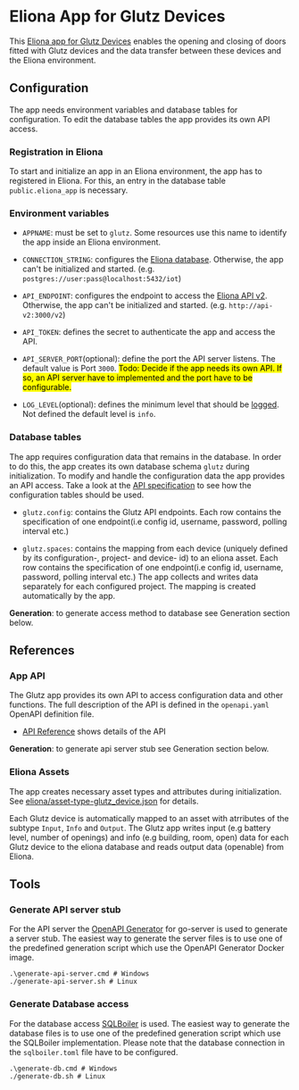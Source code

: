 # Eliona App for Glutz Devices
  
This [Eliona app for Glutz Devices](https://github.com/eliona-smart-building-assistant/glutz-app) enables the opening and closing of doors fitted with Glutz devices and the data transfer between these devices and the Eliona environment. 

## Configuration

The app needs environment variables and database tables for configuration. To edit the database tables the app provides its own API access.


### Registration in Eliona ###

To start and initialize an app in an Eliona environment, the app has to registered in Eliona. For this, an entry in the database table `public.eliona_app` is necessary.


### Environment variables

- `APPNAME`: must be set to `glutz`. Some resources use this name to identify the app inside an Eliona environment.

- `CONNECTION_STRING`: configures the [Eliona database](https://github.com/eliona-smart-building-assistant/go-eliona/tree/main/db). Otherwise, the app can't be initialized and started. (e.g. `postgres://user:pass@localhost:5432/iot`)

- `API_ENDPOINT`:  configures the endpoint to access the [Eliona API v2](https://github.com/eliona-smart-building-assistant/eliona-api). Otherwise, the app can't be initialized and started. (e.g. `http://api-v2:3000/v2`)

- `API_TOKEN`: defines the secret to authenticate the app and access the API. 

- `API_SERVER_PORT`(optional): define the port the API server listens. The default value is Port `3000`. <mark>Todo: Decide if the app needs its own API. If so, an API server have to implemented and the port have to be configurable.</mark>

- `LOG_LEVEL`(optional): defines the minimum level that should be [logged](https://github.com/eliona-smart-building-assistant/go-utils/blob/main/log/README.md). Not defined the default level is `info`.

### Database tables ###

The app requires configuration data that remains in the database. In order to do this, the app creates its own database schema `glutz` during initialization. To modify and handle the configuration data the app provides an API access. Take a look at the [API specification](https://github.com/eliona-smart-building-assistant/glutz-app/blob/develop/openapi.yaml) to see how the configuration tables should be used.

- `glutz.config`: contains the Glutz API endpoints. Each row contains the specification of one endpoint(i.e config id, username, password, polling interval etc.)

- `glutz.spaces`: contains the mapping from each device (uniquely defined by its configuration-, project- and device- id) to an eliona asset. Each row contains the specification of one endpoint(i.e config id, username, password, polling interval etc.) The app collects and writes data separately for each configured project. The mapping is created automatically by the app.

**Generation**: to generate access method to database see Generation section below.


## References

### App API ###

The Glutz app provides its own API to access configuration data and other functions. The full description of the API is defined in the `openapi.yaml` OpenAPI definition file.

- [API Reference](https://github.com/eliona-smart-building-assistant/glutz-app/blob/develop/openapi.yaml) shows details of the API

**Generation**: to generate api server stub see Generation section below.


### Eliona Assets ###

The app creates necessary asset types and attributes during initialization. See [eliona/asset-type-glutz_device.json](eliona/asset-type-glutz_device.json) for details.

Each Glutz device is automatically mapped to an asset with atrributes of the subtype `Input`, `Info` and `Output`. The Glutz app writes input (e.g battery level, number of openings) and info (e.g building, room, open) data for each Glutz device to the eliona database and reads output data (openable) from Eliona.


## Tools

### Generate API server stub ###

For the API server the [OpenAPI Generator](https://openapi-generator.tech/docs/generators/openapi-yaml) for go-server is used to generate a server stub. The easiest way to generate the server files is to use one of the predefined generation script which use the OpenAPI Generator Docker image.

```
.\generate-api-server.cmd # Windows
./generate-api-server.sh # Linux
```

### Generate Database access ###

For the database access [SQLBoiler](https://github.com/volatiletech/sqlboiler) is used. The easiest way to generate the database files is to use one of the predefined generation script which use the SQLBoiler implementation. Please note that the database connection in the `sqlboiler.toml` file have to be configured.

```
.\generate-db.cmd # Windows
./generate-db.sh # Linux
```
